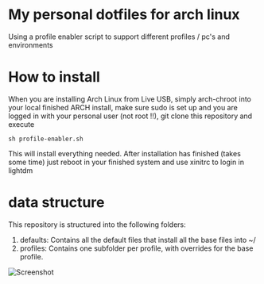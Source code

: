 # My personal dotfiles for arch linux
Using a profile enabler script to support different profiles / pc's and environments

# How to install
When you are installing Arch Linux from Live USB, simply arch-chroot into your local finished ARCH install, make sure sudo is set up and you are logged in with your personal user (not root !!), git clone this repository and execute
```
sh profile-enabler.sh
```
This will install everything needed. After installation has finished (takes some time) just reboot in your finished system and use xinitrc to login in lightdm

# data structure
This repository is structured into the following folders:
1. defaults:  Contains all the default files that install all the base files into ~/
2. profiles:  Contains one subfolder per profile, with overrides for the base profile.

![Screenshot](https://i.imgur.com/fyPg1Z1.jpg)
